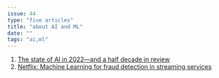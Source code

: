 ```yaml
---
issue: 44
type: "five articles"
title: "about AI and ML"
date: ""
tags: "ai,ml"
---
```


1. [The state of AI in 2022—and a half decade in review](https://www.mckinsey.com/capabilities/quantumblack/our-insights/the-state-of-ai-in-2022-and-a-half-decade-in-review)
2. [Netflix: Machine Learning for fraud detection in streaming services](https://netflixtechblog.com/machine-learning-for-fraud-detection-in-streaming-services-b0b4ef3be3f6)
